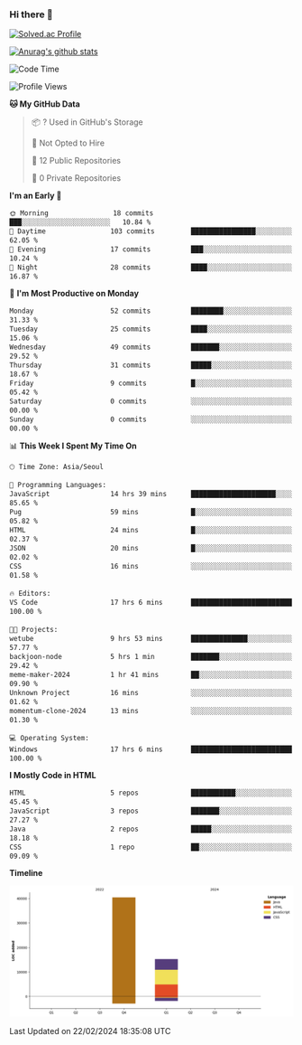 ### Hi there 👋

[![Solved.ac Profile](http://mazassumnida.wtf/api/v2/generate_badge?boj=qwert3748)](https://solved.ac/qwert3748/)

[![Anurag's github stats](https://github-readme-stats.vercel.app/api?username=hong3737)](https://github.com/anuraghazra/github-readme-stats)
<!--START_SECTION:waka-->
![Code Time](http://img.shields.io/badge/Code%20Time-17%20hrs%2016%20mins-blue)

![Profile Views](http://img.shields.io/badge/Profile%20Views-96-blue)

**🐱 My GitHub Data** 

> 📦 ? Used in GitHub's Storage 
 > 
> 🚫 Not Opted to Hire
 > 
> 📜 12 Public Repositories 
 > 
> 🔑 0 Private Repositories 
 > 
**I'm an Early 🐤** 

```text
🌞 Morning                18 commits          ███░░░░░░░░░░░░░░░░░░░░░░   10.84 % 
🌆 Daytime                103 commits         ████████████████░░░░░░░░░   62.05 % 
🌃 Evening                17 commits          ███░░░░░░░░░░░░░░░░░░░░░░   10.24 % 
🌙 Night                  28 commits          ████░░░░░░░░░░░░░░░░░░░░░   16.87 % 
```
📅 **I'm Most Productive on Monday** 

```text
Monday                   52 commits          ████████░░░░░░░░░░░░░░░░░   31.33 % 
Tuesday                  25 commits          ████░░░░░░░░░░░░░░░░░░░░░   15.06 % 
Wednesday                49 commits          ███████░░░░░░░░░░░░░░░░░░   29.52 % 
Thursday                 31 commits          █████░░░░░░░░░░░░░░░░░░░░   18.67 % 
Friday                   9 commits           █░░░░░░░░░░░░░░░░░░░░░░░░   05.42 % 
Saturday                 0 commits           ░░░░░░░░░░░░░░░░░░░░░░░░░   00.00 % 
Sunday                   0 commits           ░░░░░░░░░░░░░░░░░░░░░░░░░   00.00 % 
```


📊 **This Week I Spent My Time On** 

```text
🕑︎ Time Zone: Asia/Seoul

💬 Programming Languages: 
JavaScript               14 hrs 39 mins      █████████████████████░░░░   85.65 % 
Pug                      59 mins             █░░░░░░░░░░░░░░░░░░░░░░░░   05.82 % 
HTML                     24 mins             █░░░░░░░░░░░░░░░░░░░░░░░░   02.37 % 
JSON                     20 mins             █░░░░░░░░░░░░░░░░░░░░░░░░   02.02 % 
CSS                      16 mins             ░░░░░░░░░░░░░░░░░░░░░░░░░   01.58 % 

🔥 Editors: 
VS Code                  17 hrs 6 mins       █████████████████████████   100.00 % 

🐱‍💻 Projects: 
wetube                   9 hrs 53 mins       ██████████████░░░░░░░░░░░   57.77 % 
backjoon-node            5 hrs 1 min         ███████░░░░░░░░░░░░░░░░░░   29.42 % 
meme-maker-2024          1 hr 41 mins        ██░░░░░░░░░░░░░░░░░░░░░░░   09.90 % 
Unknown Project          16 mins             ░░░░░░░░░░░░░░░░░░░░░░░░░   01.62 % 
momentum-clone-2024      13 mins             ░░░░░░░░░░░░░░░░░░░░░░░░░   01.30 % 

💻 Operating System: 
Windows                  17 hrs 6 mins       █████████████████████████   100.00 % 
```

**I Mostly Code in HTML** 

```text
HTML                     5 repos             ███████████░░░░░░░░░░░░░░   45.45 % 
JavaScript               3 repos             ███████░░░░░░░░░░░░░░░░░░   27.27 % 
Java                     2 repos             █████░░░░░░░░░░░░░░░░░░░░   18.18 % 
CSS                      1 repo              ██░░░░░░░░░░░░░░░░░░░░░░░   09.09 % 
```



**Timeline**

![Lines of Code chart](https://raw.githubusercontent.com/hong3737/hong3737/main/assets/bar_graph.png)


 Last Updated on 22/02/2024 18:35:08 UTC
<!--END_SECTION:waka-->
<!--
**hong3737/hong3737** is a ✨ _special_ ✨ repository because its `README.md` (this file) appears on your GitHub profile.

Here are some ideas to get you started:

- 🔭 I’m currently working on ...
- 🌱 I’m currently learning ...
- 👯 I’m looking to collaborate on ...
- 🤔 I’m looking for help with ...
- 💬 Ask me about ...
- 📫 How to reach me: ...
- 😄 Pronouns: ...
- ⚡ Fun fact: ...
-->

